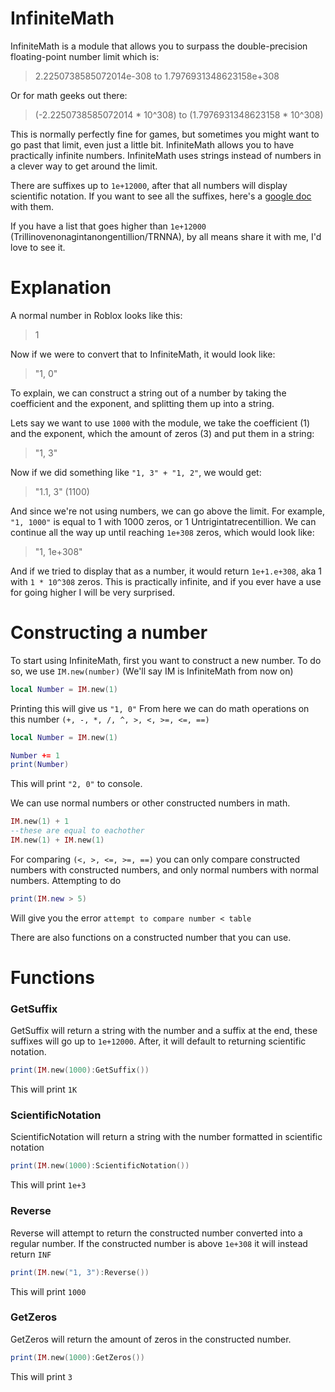 # InfiniteMath

InfiniteMath is a module that allows you to surpass the double-precision floating-point number limit which is:

> 2.2250738585072014e-308 to 1.7976931348623158e+308

Or for math geeks out there:

> (-2.2250738585072014 * 10^308) to (1.7976931348623158 * 10^308)

This is normally perfectly fine for games, but sometimes you might want to go past that limit, even just a little bit. InfiniteMath allows you to have practically infinite numbers.
InfiniteMath uses strings instead of numbers in a clever way to get around the limit.

There are suffixes up to `1e+12000`, after that all numbers will display scientific notation. If you want to see all the suffixes, here's a [google doc](https://docs.google.com/document/d/e/2PACX-1vTB2zhx8PCdu5HpV5kwqmNx8BV9RCv44qZaljlTb0Mm0nkzwMQ2cI6aupxrNktrlylsp-QnbES-XteP/pub) with them.

If you have a list that goes higher than `1e+12000` (Trillinovenonagintanongentillion/TRNNA), by all means share it with me, I'd love to see it.

# Explanation

A normal number in Roblox looks like this:

> 1

Now if we were to convert that to InfiniteMath, it would look like:

> "1, 0"

To explain, we can construct a string out of a number by taking the coefficient and the exponent, and splitting them up into a string.

Lets say we want to use `1000` with the module, we take the coefficient (1) and the exponent, which the amount of zeros (3) and put them in a string:

> "1, 3"

Now if we did something like `"1, 3" + "1, 2"`, we would get:

> "1.1, 3" (1100)

And since we're not using numbers, we can go above the limit. For example, `"1, 1000"` is equal to 1 with 1000 zeros, or 1 Untrigintatrecentillion. We can continue all the way up until reaching `1e+308` zeros, which would look like:

> "1, 1e+308"

And if we tried to display that as a number, it would return `1e+1.e+308`, aka 1 with `1 * 10^308` zeros. This is practically infinite, and if you ever have a use for going higher I will be very surprised.

# Constructing a number

To start using InfiniteMath, first you want to construct a new number. To do so, we use `IM.new(number)` (We'll say IM is InfiniteMath from now on)
```lua
local Number = IM.new(1)
```

Printing this will give us `"1, 0"`
From here we can do math operations on this number `(+, -, *, /, ^, >, <, >=, <=, ==)`

```lua
local Number = IM.new(1)

Number += 1
print(Number)
```
This will print `"2, 0"` to console.

We can use normal numbers or other constructed numbers in math.
```lua
IM.new(1) + 1
--these are equal to eachother
IM.new(1) + IM.new(1)
```

For comparing `(<, >, <=, >=, ==)` you can only compare constructed numbers with constructed numbers, and only normal numbers with normal numbers. Attempting to do
```lua
print(IM.new > 5)
```
Will give you the error `attempt to compare number < table`

There are also functions on a constructed number that you can use.

# Functions

### GetSuffix

GetSuffix will return a string with the number and a suffix at the end, these suffixes will go up to `1e+12000`. After, it will default to returning scientific notation.
```lua
print(IM.new(1000):GetSuffix())
```
This will print `1K`

### ScientificNotation

ScientificNotation will return a string with the number formatted in scientific notation
```lua
print(IM.new(1000):ScientificNotation())
```
This will print `1e+3`

### Reverse

Reverse will attempt to return the constructed number converted into a regular number. If the constructed number is above `1e+308` it will instead return `INF`
```lua
print(IM.new("1, 3"):Reverse())
```
This will print `1000`

### GetZeros

GetZeros will return the amount of zeros in the constructed number.
```lua
print(IM.new(1000):GetZeros())
```
This will print `3`
